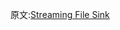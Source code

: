 










原文:[Streaming File Sink](https://ci.apache.org/projects/flink/flink-docs-stable/dev/connectors/streamfile_sink.html)
